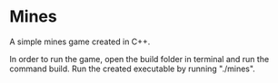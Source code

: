 # Mines

A simple mines game created in C++.

In order to run the game, open the build folder in terminal and run the command build.
Run the created executable by running "./mines".